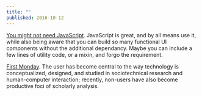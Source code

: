 ```yaml
---
title: ""
published: 2016-10-12
---
```




<a href="http://youmightnotneedjs.com/" target="_blank">You might not need JavaScript</a>. JavaScript is great, and by all means use it, while also being aware that you can build so many functional UI components without the additional dependancy.  Maybe you can include a few lines of utility code, or a mixin, and forgo the requirement.




<a href="http://firstmonday.org/article/view/6281/5116" target="_blank">First Monday</a>. The user has become central to the way technology is conceptualized, designed, and studied in sociotechnical research and human-computer interaction; recently, non-users have also become productive foci of scholarly analysis.

